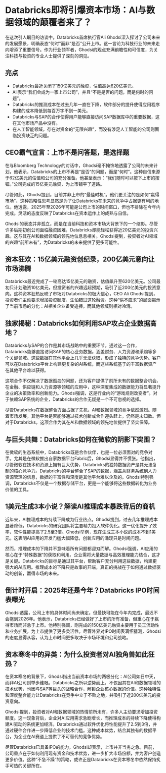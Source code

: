 # Databricks即将引爆资本市场：AI与数据领域的颠覆者来了？

在这次引人瞩目的访谈中，Databricks首席执行官Ali Ghodsi深入探讨了公司未来的发展愿景，明确表态“何时”而非“是否”公开上市。这一言论为科技行业的未来走向增添了重要信号。作为行业领军者，Ghodsi的观点充满前瞻性和可信度，为关注科技与投资的专业人士提供了深刻的洞见。

## 亮点
- Databricks最近关闭了150亿美元的融资，估值高达620亿美元。
- Ali表示“我们会成为一家上市公司”，并且“不是是否的问题，而是何时的问题”。
- Databricks的推测成本在过去几年一直在下降，软件部分的提升使得应用程序构建的成本降低到每百万字不到一美元。
- Databricks与SAP的合作使得用户能够直接访问SAP数据库中的重要数据，这在其他市场产品中没有。
- 在人工智能领域，存在对资金的“无限兴趣”，而没有涉足人工智能的公司则面临投资缺乏的问题。

## CEO霸气宣言：上市不是问答题，是选择题
在与Bloomberg Technology的对话中，Ghodsi毫不掩饰地透露了公司的未来计划，他表示，Databricks的上市不再是“是否”的问题，而是“何时”。这种自信来源于62亿美元的估值和公司的充分准备。他甚至表示：“我们随时可以按下上市的按钮。”公司完成的15亿美元融资，为上市铺平了道路。

尽管如此，Ghodsi提到，目前并非上市的“最佳时机”。他们更关注的是如何“赢得市场”，这种策略性思考显然是为了让Databricks在未来的竞争中占据更有利的地位。他透露，2025年至2026年可能是公司上市的时间窗口，但也不排除在今年内完成。灵活的态度反映了Databricks在资本运作上的成熟与自信。

Ghodsi的表态并非孤立，而是在当前科技和资本市场大背景下的一个缩影。尽管许多后期初创公司面临融资困难，Databricks却能轻松获得近20亿美元的投资兴趣。这与其在AI和数据领域的领先地位息息相关。Ghodsi提到，投资者对AI领域的兴趣“前所未有”，为Databricks的未来提供了更多可能性。

## 资本狂欢：15亿美元融资创纪录，200亿美元意向让市场沸腾
Databricks最近完成了一轮高达15亿美元的融资，估值飙升至620亿美元。公司最初只计划融资10亿美元，但投资者的兴趣远超预期，吸引了近200亿美元的投资意向。这种资本狂热反映了市场对Databricks的极大信心，CEO Ali Ghodsi提到，投资者们主动要求增加投资额度，生怕错过这轮融资。这种“供不应求”的局面揭示了当前市场的分化：AI相关企业备受追捧，而其他领域则相对冷清。

## 独家揭秘：Databricks如何利用SAP攻占企业数据高地？
Databricks与SAP的合作是其市场战略中的重要环节。通过这一合作，Databricks能够直接访问SAP的核心业务数据，涵盖财务、人力资源和采购等多个关键领域。这些数据在其他平台上几乎无法获取，形成了独特的竞争优势。客户可以在Databricks平台上构建更复杂的AI系统，而这些系统基于的丰富数据资产在其他平台难以获得。

这项合作不仅解决了数据孤岛的问题，还为客户提供了前所未有的数据整合机会。在金融、供应链和人力资源等领域的应用中，这种深度集成的数据能力将显著提升企业的决策效率和创新能力。Ghodsi强调，这是行业内的“游戏规则改变者”。对于依赖SAP系统的企业，Databricks的合作无疑是一个不可忽视的选择。

尽管Databricks在数据整合方面占据了先机，AI和数据领域的竞争依然激烈。随着市场发展，其他平台是否能够通过技术创新或合作迎头赶上，仍然是未知数。但对于Databricks，这项合作为其在AI和数据领域的领先地位提供了坚实保障。

## 与巨头共舞：Databricks如何在微软的阴影下突围？
在微软的生态系统中，Databricks既是合作伙伴，也是一位必须面对的竞争对手。尤其是在微软推出自家数据平台Fabric后，Ghodsi显得并不慌张。他指出，尽管微软在技术和资源上拥有巨大优势，Databricks的独特数据资产是其无法复制的核心竞争力。Databricks的平台整合了SAP的数据，涵盖从财务系统到人力资源管理的信息，数据的丰富性和深度是其他平台难以企及的。Ghodsi特别强调，Databricks不仅是一个数据存储平台，更是一个能够将这些数据转化为业务价值的工具。

## 1美元生成3本小说？解读AI推理成本暴跌背后的商机
近年来，AI推理成本的持续下降成为行业热点。Ghodsi提到，过去几年推理成本显著降低，Databricks的研究团队将主要精力投入软件优化。这一优化提升了效率，软件性能提高了2.5至3倍。Ghodsi举例，现在生成三本小说的成本不到1美元。这表明AI应用的开发门槛大幅降低，创新应用的涌现只是时间问题。

然而，推理成本的下降并不意味着所有问题都迎刃而解。Ghodsi强调，AI应用的核心在于“特殊数据”的获取和利用。企业需将大量数据与高效推理能力结合，这才是关键。Databricks的目标是通过其平台，帮助客户充分利用这些数据，构建更强大的AI应用。推理成本的下降只是故事的开端，真正的挑战在于如何通过数据驱动的创新，赢得市场的未来。

## 倒计时开启：2025年还是今年？Databricks IPO时间表曝光
Ghodsi透露，公司上市的具体时间尚未确定，但最快可能在今年内完成，最迟不会拖到2026年。他表示，Databricks已经做好了上市的所有准备，但重心在于赢得市场而非急于上市。他特别强调，刚完成的150亿美元融资主要用于员工流动性和业务扩展，为上市提供了更多灵活性。尽管外界对IPO时间表满怀猜测，Ghodsi的态度显得从容，认为上市时间更多取决于市场环境和公司战略。

## 资本寒冬中的异类：为什么投资者对AI独角兽如此狂热？
在资本寒冬的背景下，Ghodsi指出当前资本市场的两极分化：AI公司如日中天，而非AI公司则举步维艰。Databricks之所以逆势而上，不仅因其在AI和数据领域的技术优势，也因与SAP等巨头的战略合作，解锁企业核心数据的价值。这种独特性和深度整合能力让Databricks在竞争中立于不败之地，并吸引了近200亿美元的投资意向。

Ghodsi提到，投资者对AI和数据领域的热情前所未有，许多人主动要求增加投资额度。这一现象背后，企业对AI应用需求急剧增长，而推理成本的持续下降使得构建AI驱动的系统更加经济。Databricks通过软件优化将性能提升了2.5到3倍，并通过硬件合作进一步降低企业的技术门槛。这种成本优势，结合其独有的数据平台，为企业在AI赛道上提供了不可替代的竞争优势。

尽管Databricks已具备IPO的能力，Ghodsi却表示，上市并非当务之急。目前，公司重点在于如何利用现有资金和技术优势，进一步扩大市场份额，并为客户创造更多价值。这种“不急不躁”的策略，或许正是Databricks在资本寒冬中依然保持炙手可热的关键所在。
